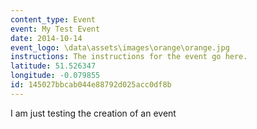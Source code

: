 ```yaml
---
content_type: Event
event: My Test Event
date: 2014-10-14
event_logo: \data\assets\images\orange\orange.jpg
instructions: The instructions for the event go here.
latitude: 51.526347
longitude: -0.079855
id: 145027bbcab044e88792d025acc0df8b
---
```


I am just testing the creation of an event